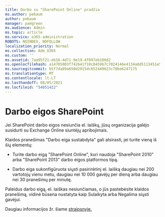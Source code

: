 ```yaml
---
title: Darbo su "SharePoint Online" pradžia
ms.author: pebaum
author: pebaum
manager: pamgreen
ms.audience: Admin
ms.topic: article
ms.service: o365-administration
ROBOTS: NOINDEX, NOFOLLOW
localization_priority: Normal
ms.collection: Adm_O365
ms.custom: ''
ms.assetid: 7ae05f21-eb16-4d71-9e19-4f097eb100d2
ms.openlocfilehash: a14705003f742641f10c8459b7c7024146e4134a8d5113451e5732cef7326484
ms.sourcegitcommit: b5f7da89a650d2915dc652449623c78be6247175
ms.translationtype: MT
ms.contentlocale: lt-LT
ms.lasthandoff: 08/05/2021
ms.locfileid: "54051422"
---
```

# <a name="workflows-in-sharepoint"></a>Darbo eigos SharePoint

Jei SharePoint darbo eigos nesiunčia el. laiškų, jūsų organizacija galėjo susidurti su Exchange Online siuntėjų apribojimais.

Klaidos pranešimas "Darbo eiga sustabdyta" gali atsirasti, jei turite vieną iš šių elementų:

- Turite darbo eigą "SharePoint Online", kuri naudoja "SharePoint 2010" arba "SharePoint 2013" darbo eigos platformos tipą.

- Darbo eiga sukonfigūruota siųsti pasirinktinį el. laišką daugiau nei 200 vartotojų vienu metu, daugiau nei 10 000 gavėjų per dieną arba daugiau nei 30 pranešimų per minutę.

Paleidus darbo eigą, el. laiškas nesiunčiamas, o jūs pastebėsite klaidos pranešimą, vidinė būsena nustatyta kaip Sulaikyta arba Negalima siųsti gavėjui.

Daugiau informacijos žr. šiame [straipsnyje.](https://docs.microsoft.com/sharepoint/support/workflows/configured-workflow-fails-running)

